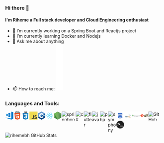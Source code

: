 ### Hi there 👋
#### I'm Riheme a Full stack developer and Cloud Engineering enthusiast 
<!--
**rihemebh/Rihemebh** is a ✨ _special_ ✨ repository because its `README.md` (this file) appears on your GitHub profile.
-->

- 🔭 I’m currently working on a Spring Boot and Reactjs project 
- 🌱 I’m currently learning Docker and Nodejs 
-  💬 Ask me about anything 
- 📫 How to reach me: [<svg align="center" style="background-color:white" alt="codeSTACKr | LinkedIn" width="22px" src="https://cdn.jsdelivr.net/npm/simple-icons@v3/icons/linkedin.svg" />][linkedin]
<!-- - 👯 I’m looking to collaborate on
- 🤔 I’m looking for help with ...
- 😄 Pronouns: ...
- ⚡ Fun fact: ...-->


### Languages and Tools:

<img align="left" alt="Visual Studio Code" width="26px" src="https://raw.githubusercontent.com/github/explore/80688e429a7d4ef2fca1e82350fe8e3517d3494d/topics/visual-studio-code/visual-studio-code.png" />


<img align="left" alt="HTML5" width="26px" src="https://raw.githubusercontent.com/github/explore/80688e429a7d4ef2fca1e82350fe8e3517d3494d/topics/html/html.png" />
<img align="left" alt="CSS3" width="26px" src="https://raw.githubusercontent.com/github/explore/80688e429a7d4ef2fca1e82350fe8e3517d3494d/topics/css/css.png" />
<img align="left" alt="JavaScript" width="26px" src="https://raw.githubusercontent.com/github/explore/80688e429a7d4ef2fca1e82350fe8e3517d3494d/topics/javascript/javascript.png" />
<img align="left"  width="26px" alt="cpp" src="https://raw.githubusercontent.com/github/explore/80688e429a7d4ef2fca1e82350fe8e3517d3494d/topics/cpp/cpp.png">
<img align="left" alt="React" width="26px" src="https://raw.githubusercontent.com/github/explore/80688e429a7d4ef2fca1e82350fe8e3517d3494d/topics/react/react.png" />
<img align="left" alt="Node.js" width="26px" src="https://raw.githubusercontent.com/github/explore/80688e429a7d4ef2fca1e82350fe8e3517d3494d/topics/nodejs/nodejs.png" />
<img align="left" alt="springboot" width="45px" height="29px" src="https://user-images.githubusercontent.com/33158051/103466606-760a4000-4d14-11eb-9941-2f3d00371471.png" />
<img align="left" alt="c#" width="26px" src="https://iconape.com/wp-content/files/sh/51404/svg/c--4.svg" />
<img align="left" alt="flutter" width="26px" src="https://teamextension.fr/dist/img/skills/flutter.png" />
<img align="left" alt="java" width="26px" src="https://icon-library.com/images/java-icon-png/java-icon-png-15.jpg" />
<img align="left" alt="php" width="26px" src="https://cdn.iconscout.com/icon/free/png-512/php-2038871-1720084.png" />
<img align="left" alt="symphony" width="26px" src="https://iconape.com/wp-content/files/ds/99775/svg/symfony.svg" />
<img align="left" alt="SQL" width="26px" src="https://raw.githubusercontent.com/github/explore/80688e429a7d4ef2fca1e82350fe8e3517d3494d/topics/sql/sql.png" />
<img align="left" alt="MySQL" width="26px" src="https://raw.githubusercontent.com/github/explore/80688e429a7d4ef2fca1e82350fe8e3517d3494d/topics/mysql/mysql.png" />
<img align="left" alt="MongoDB" width="26px" src="https://raw.githubusercontent.com/github/explore/80688e429a7d4ef2fca1e82350fe8e3517d3494d/topics/mongodb/mongodb.png" />
<img align="left" alt="Git" width="26px" src="https://raw.githubusercontent.com/github/explore/80688e429a7d4ef2fca1e82350fe8e3517d3494d/topics/git/git.png" />
<img align="left" alt="GitHub" width="40px" height="29px"  src="https://www.sferalabs.cc/wp-content/uploads/github-logo-white.png" />
<img align="left" alt="Terminal" width="26px" src="https://raw.githubusercontent.com/github/explore/80688e429a7d4ef2fca1e82350fe8e3517d3494d/topics/terminal/terminal.png" />


<br/>
<br/>



![rihemebh GitHub Stats](https://github-readme-stats.vercel.app/api?username=rihemebh&show_icons=true)


<!--### 📕 Latest Blog Posts
 BLOG-POST-LIST:START -->


[linkedin]: https://www.linkedin.com/in/rihemebenhassan/
